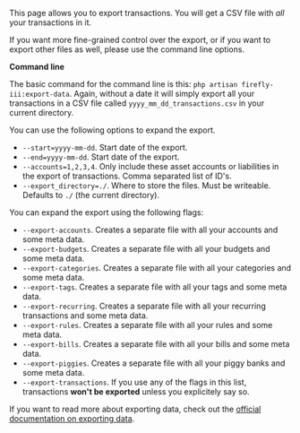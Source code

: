 This page allows you to export transactions. You will get a CSV file with *all* your transactions in it.

If you want more fine-grained control over the export, or if you want to export other files as well, please use the command line options.

**Command line**

The basic command for the command line is this: `php artisan firefly-iii:export-data`. Again, without a date it will simply export all your transactions in a CSV file called `yyyy_mm_dd_transactions.csv` in your current directory.

You can use the following options to expand the export.

* `--start=yyyy-mm-dd`. Start date of the export.
* `--end=yyyy-mm-dd`. Start date of the export.
* `--accounts=1,2,3,4`. Only include these asset accounts or liabilities in the export of transactions. Comma separated list of ID's.
* `--export_directory=./`. Where to store the files. Must be writeable. Defaults to `./` (the current directory).


You can expand the export using the following flags:

* `--export-accounts`. Creates a separate file with all your accounts and some meta data.
* `--export-budgets`. Creates a separate file with all your budgets and some meta data.
* `--export-categories`. Creates a separate file with all your categories and some meta data.
* `--export-tags`. Creates a separate file with all your tags and some meta data.
* `--export-recurring`. Creates a separate file with all your recurring transactions and some meta data.
* `--export-rules`. Creates a separate file with all your rules and some meta data.
* `--export-bills`. Creates a separate file with all your bills and some meta data.
* `--export-piggies`. Creates a separate file with all your piggy banks and some meta data.
* `--export-transactions`. If you use any of the flags in this list, transactions **won't be exported** unless you explicitely say so.


If you want to read more about exporting data, check out the [official documentation on exporting data](https://docs.firefly-iii.org/exporting-data/export).